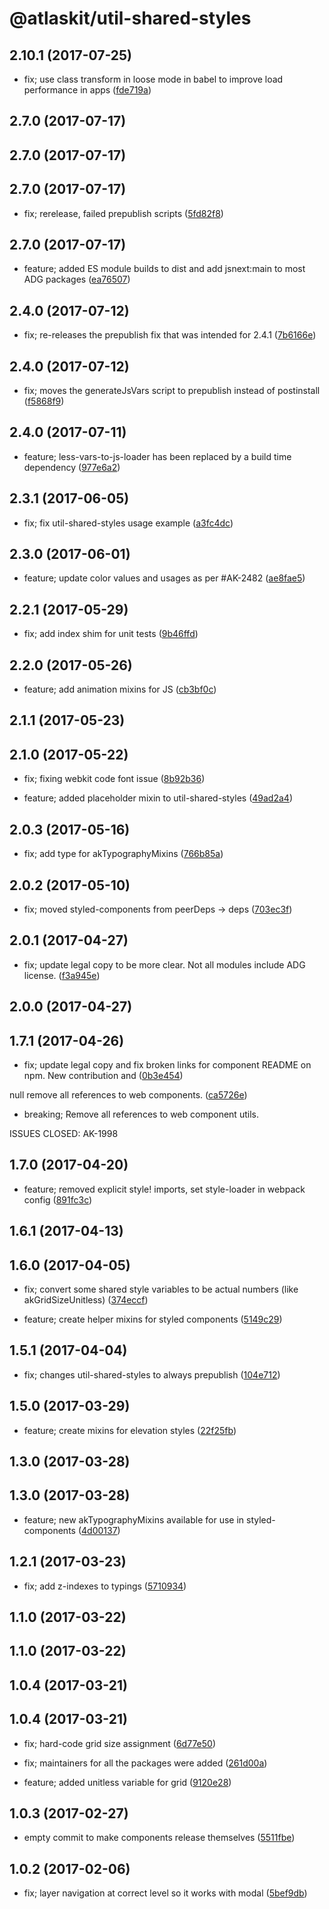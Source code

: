 # @atlaskit/util-shared-styles


## 2.10.1 (2017-07-25)


* fix; use class transform in loose mode in babel to improve load performance in apps ([fde719a](https://bitbucket.org/atlassian/atlaskit/commits/fde719a))

## 2.7.0 (2017-07-17)

## 2.7.0 (2017-07-17)

## 2.7.0 (2017-07-17)


* fix; rerelease, failed prepublish scripts ([5fd82f8](https://bitbucket.org/atlassian/atlaskit/commits/5fd82f8))

## 2.7.0 (2017-07-17)


* feature; added ES module builds to dist and add jsnext:main to most ADG packages ([ea76507](https://bitbucket.org/atlassian/atlaskit/commits/ea76507))

## 2.4.0 (2017-07-12)


* fix; re-releases the prepublish fix that was intended for 2.4.1 ([7b6166e](https://bitbucket.org/atlassian/atlaskit/commits/7b6166e))

## 2.4.0 (2017-07-12)


* fix; moves the generateJsVars script to prepublish instead of postinstall ([f5868f9](https://bitbucket.org/atlassian/atlaskit/commits/f5868f9))

## 2.4.0 (2017-07-11)


* feature; less-vars-to-js-loader has been replaced by a build time dependency ([977e6a2](https://bitbucket.org/atlassian/atlaskit/commits/977e6a2))

## 2.3.1 (2017-06-05)


* fix; fix util-shared-styles usage example ([a3fc4dc](https://bitbucket.org/atlassian/atlaskit/commits/a3fc4dc))

## 2.3.0 (2017-06-01)


* feature; update color values and usages as per #AK-2482 ([ae8fae5](https://bitbucket.org/atlassian/atlaskit/commits/ae8fae5))

## 2.2.1 (2017-05-29)


* fix; add index shim for unit tests ([9b46ffd](https://bitbucket.org/atlassian/atlaskit/commits/9b46ffd))

## 2.2.0 (2017-05-26)


* feature; add animation mixins for JS ([cb3bf0c](https://bitbucket.org/atlassian/atlaskit/commits/cb3bf0c))

## 2.1.1 (2017-05-23)

## 2.1.0 (2017-05-22)


* fix; fixing webkit code font issue ([8b92b36](https://bitbucket.org/atlassian/atlaskit/commits/8b92b36))


* feature; added placeholder mixin to util-shared-styles ([49ad2a4](https://bitbucket.org/atlassian/atlaskit/commits/49ad2a4))

## 2.0.3 (2017-05-16)


* fix; add type for akTypographyMixins ([766b85a](https://bitbucket.org/atlassian/atlaskit/commits/766b85a))

## 2.0.2 (2017-05-10)


* fix; moved styled-components from peerDeps -> deps ([703ec3f](https://bitbucket.org/atlassian/atlaskit/commits/703ec3f))

## 2.0.1 (2017-04-27)


* fix; update legal copy to be more clear. Not all modules include ADG license. ([f3a945e](https://bitbucket.org/atlassian/atlaskit/commits/f3a945e))

## 2.0.0 (2017-04-27)

## 1.7.1 (2017-04-26)


* fix; update legal copy and fix broken links for component README on npm. New contribution and ([0b3e454](https://bitbucket.org/atlassian/atlaskit/commits/0b3e454))


null remove all references to web components. ([ca5726e](https://bitbucket.org/atlassian/atlaskit/commits/ca5726e))


* breaking; Remove all references to web component utils.

ISSUES CLOSED: AK-1998

## 1.7.0 (2017-04-20)


* feature; removed explicit style! imports, set style-loader in webpack config ([891fc3c](https://bitbucket.org/atlassian/atlaskit/commits/891fc3c))

## 1.6.1 (2017-04-13)

## 1.6.0 (2017-04-05)


* fix; convert some shared style variables to be actual numbers (like akGridSizeUnitless) ([374eccf](https://bitbucket.org/atlassian/atlaskit/commits/374eccf))


* feature; create helper mixins for styled components ([5149c29](https://bitbucket.org/atlassian/atlaskit/commits/5149c29))

## 1.5.1 (2017-04-04)


* fix; changes util-shared-styles to always prepublish ([104e712](https://bitbucket.org/atlassian/atlaskit/commits/104e712))

## 1.5.0 (2017-03-29)


* feature; create mixins for elevation styles ([22f25fb](https://bitbucket.org/atlassian/atlaskit/commits/22f25fb))

## 1.3.0 (2017-03-28)

## 1.3.0 (2017-03-28)


* feature; new akTypographyMixins available for use in styled-components ([4d00137](https://bitbucket.org/atlassian/atlaskit/commits/4d00137))

## 1.2.1 (2017-03-23)


* fix; add z-indexes to typings ([5710934](https://bitbucket.org/atlassian/atlaskit/commits/5710934))

## 1.1.0 (2017-03-22)

## 1.1.0 (2017-03-22)

## 1.0.4 (2017-03-21)

## 1.0.4 (2017-03-21)


* fix; hard-code grid size assignment ([6d77e50](https://bitbucket.org/atlassian/atlaskit/commits/6d77e50))
* fix; maintainers for all the packages were added ([261d00a](https://bitbucket.org/atlassian/atlaskit/commits/261d00a))


* feature; added unitless variable for grid ([9120e28](https://bitbucket.org/atlassian/atlaskit/commits/9120e28))

## 1.0.3 (2017-02-27)


* empty commit to make components release themselves ([5511fbe](https://bitbucket.org/atlassian/atlaskit/commits/5511fbe))

## 1.0.2 (2017-02-06)


* fix; layer navigation at correct level so it works with modal ([5bef9db](https://bitbucket.org/atlassian/atlaskit/commits/5bef9db))
